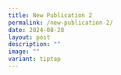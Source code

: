 ```yaml
---
title: New Publication 2
permalink: /new-publication-2/
date: 2024-08-28
layout: post
description: ""
image: ""
variant: tiptap
---
```


